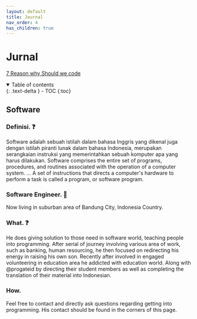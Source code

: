 ```yaml
---
layout: default
title: Journal
nav_order: 4
has_children: true
---
```


# Jurnal

[7 Reason why Should we code](https://docs.python.org/3/)


<details open markdown="block">
  <summary>
    Table of contents
  </summary>
  {: .text-delta }
- TOC
{:toc}
</details>

## Software
### Definisi. ❓
Software adalah sebuah istilah dalam bahasa Inggris yang dikenal juga dengan istilah piranti lunak dalam bahasa Indonesia, merupakan serangkaian instruksi yang memerintahkan sebuah komputer apa yang harus dilakukan. Software comprises the entire set of programs, procedures, and routines associated with the operation of a computer system. ... A set of instructions that directs a computer's hardware to perform a task is called a program, or software program.

### Software Engineer. 📍
Now living in suburban area of Bandung City, Indonesia Country.

### What. ❓
He does giving solution to those need in software world, teaching people into programming.
After serial of journey involving various area of work, such as banking, human resourcing, he then focused on redirecting his energy in raising his own son.
Recently after involved in engaged volunteering in education area he addicted with education world.
Along with @progateid by directing their student members as well as completing the translation of their material into Indonesian.

### How.
Feel free to contact and directly ask questions regarding getting into programming. His contact should be found in the corners of this page.
